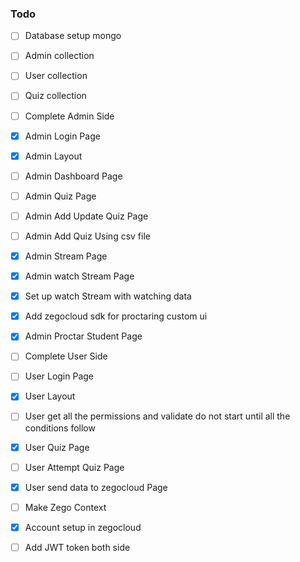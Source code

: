 ### Todo

- [ ] Database setup mongo
- [ ] Admin collection
- [ ] User collection
- [ ] Quiz collection

- [ ] Complete Admin Side
- [x] Admin Login Page
- [x] Admin Layout
- [ ] Admin Dashboard Page
- [ ] Admin Quiz Page
- [ ] Admin Add Update Quiz Page
- [ ] Admin Add Quiz Using csv file
- [x] Admin Stream Page
- [x] Admin watch Stream Page
- [x] Set up watch Stream with watching data
- [x] Add zegocloud sdk for proctaring custom ui
- [x] Admin Proctar Student Page

- [ ] Complete User Side
- [ ] User Login Page
- [x] User Layout
- [ ] User get all the permissions and validate do not start until all the conditions follow
- [x] User Quiz Page
- [ ] User Attempt Quiz Page
- [x] User send data to zegocloud Page
- [ ] Make Zego Context

- [x] Account setup in zegocloud
- [ ] Add JWT token both side

